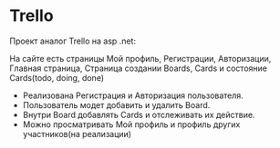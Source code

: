 ﻿# Trello
Проект аналог Trello на asp .net:

На сайте есть страницы Мой профиль, Регистрации, Авторизации, Главная страница, Страница создании Boards, Cards и состояние Cards(todo, doing, done)

* Реализована Регистрация и Авторизация пользователя.
* Пользователь модет добавить и удалить Board.
* Внутри Board добавлять Cards и отслеживать их действие.
* Можно просматривать Мой профиль и профиль других участников(на реализации)
